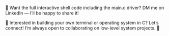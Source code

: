 💬 Want the full interactive shell code including the main.c driver?
DM me on LinkedIn — I’ll be happy to share it!

🧠 Interested in building your own terminal or operating system in C?
Let’s connect! I’m always open to collaborating on low-level system projects. 🚀

